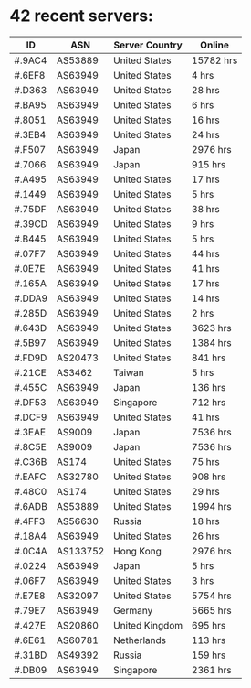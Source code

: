# 42 recent servers:

| ID | ASN | Server Country | Online |
| ------ | ------ | ------ | ------ |
| #.9AC4 | AS53889 | United States | 15782 hrs |
| #.6EF8 | AS63949 | United States | 4 hrs |
| #.D363 | AS63949 | United States | 28 hrs |
| #.BA95 | AS63949 | United States | 6 hrs |
| #.8051 | AS63949 | United States | 16 hrs |
| #.3EB4 | AS63949 | United States | 24 hrs |
| #.F507 | AS63949 | Japan | 2976 hrs |
| #.7066 | AS63949 | Japan | 915 hrs |
| #.A495 | AS63949 | United States | 17 hrs |
| #.1449 | AS63949 | United States | 5 hrs |
| #.75DF | AS63949 | United States | 38 hrs |
| #.39CD | AS63949 | United States | 9 hrs |
| #.B445 | AS63949 | United States | 5 hrs |
| #.07F7 | AS63949 | United States | 44 hrs |
| #.0E7E | AS63949 | United States | 41 hrs |
| #.165A | AS63949 | United States | 17 hrs |
| #.DDA9 | AS63949 | United States | 14 hrs |
| #.285D | AS63949 | United States | 2 hrs |
| #.643D | AS63949 | United States | 3623 hrs |
| #.5B97 | AS63949 | United States | 1384 hrs |
| #.FD9D | AS20473 | United States | 841 hrs |
| #.21CE | AS3462 | Taiwan | 5 hrs |
| #.455C | AS63949 | Japan | 136 hrs |
| #.DF53 | AS63949 | Singapore | 712 hrs |
| #.DCF9 | AS63949 | United States | 41 hrs |
| #.3EAE | AS9009 | Japan | 7536 hrs |
| #.8C5E | AS9009 | Japan | 7536 hrs |
| #.C36B | AS174 | United States | 75 hrs |
| #.EAFC | AS32780 | United States | 908 hrs |
| #.48C0 | AS174 | United States | 29 hrs |
| #.6ADB | AS53889 | United States | 1994 hrs |
| #.4FF3 | AS56630 | Russia | 18 hrs |
| #.18A4 | AS63949 | United States | 26 hrs |
| #.0C4A | AS133752 | Hong Kong | 2976 hrs |
| #.0224 | AS63949 | Japan | 5 hrs |
| #.06F7 | AS63949 | United States | 3 hrs |
| #.E7E8 | AS32097 | United States | 5754 hrs |
| #.79E7 | AS63949 | Germany | 5665 hrs |
| #.427E | AS20860 | United Kingdom | 695 hrs |
| #.6E61 | AS60781 | Netherlands | 113 hrs |
| #.31BD | AS49392 | Russia | 159 hrs |
| #.DB09 | AS63949 | Singapore | 2361 hrs |

